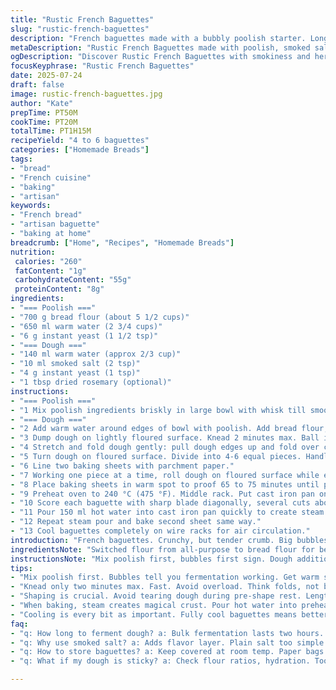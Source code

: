```yaml
---
title: "Rustic French Baguettes"
slug: "rustic-french-baguettes"
description: "French baguettes made with a bubbly poolish starter. Long fermented dough, salt, yeast, water, flour. Shaped gently, rested, rolled tight. Baked with steam from hot water in cast iron pan for crusty surface. Yields 4-6 loaves depending on length. Times shifted. Two ingredients swapped: bread flour for all-purpose and sea salt swapped with smoked salt. Added herbs to twist. Dough rests short bursts and long bulk fermentation. Scoring diagonal slashes before baking. Steam helps crust form. Cool on racks for air flow."
metaDescription: "Rustic French Baguettes made with poolish, smoked salt and rosemary. Crusty, airy, artisan bread. Requires skill and patience for perfect loaves."
ogDescription: "Discover Rustic French Baguettes with smokiness and herbs. A detailed approach to crafting unique, artisan-style bread from your kitchen."
focusKeyphrase: "Rustic French Baguettes"
date: 2025-07-24
draft: false
image: rustic-french-baguettes.jpg
author: "Kate"
prepTime: PT50M
cookTime: PT20M
totalTime: PT1H15M
recipeYield: "4 to 6 baguettes"
categories: ["Homemade Breads"]
tags:
- "bread"
- "French cuisine"
- "baking"
- "artisan"
keywords:
- "French bread"
- "artisan baguette"
- "baking at home"
breadcrumb: ["Home", "Recipes", "Homemade Breads"]
nutrition: 
 calories: "260"
 fatContent: "1g"
 carbohydrateContent: "55g"
 proteinContent: "8g"
ingredients:
- "=== Poolish ==="
- "700 g bread flour (about 5 1/2 cups)"
- "650 ml warm water (2 3/4 cups)"
- "6 g instant yeast (1 1/2 tsp)"
- "=== Dough ==="
- "140 ml warm water (approx 2/3 cup)"
- "10 ml smoked salt (2 tsp)"
- "4 g instant yeast (1 tsp)"
- "1 tbsp dried rosemary (optional)"
instructions:
- "=== Poolish ==="
- "1 Mix poolish ingredients briskly in large bowl with whisk till smooth. Cover with damp cloth. Keep warm spot. Wait about 90 minutes until volume doubled or bubbly."
- "=== Dough ==="
- "2 Add warm water around edges of bowl with poolish. Add bread flour, smoked salt, instant yeast, rosemary. Stir by hand or wooden spoon to combine."
- "3 Dump dough on lightly floured surface. Knead 2 minutes max. Ball it up. Place dough in clean, lightly oiled bowl. Cover with damp cloth. Rest 25 minutes at room temp."
- "4 Stretch and fold dough gently: pull dough edges up and fold over center forming 4 folds. Return to bowl. Cover. Rest 25 minutes. Repeat fold 2 more times, with 25-minute rests between. Then cover and let bulk ferment 2 hours."
- "5 Turn dough on floured surface. Divide into 4-6 equal pieces. Handle minimally. Shape each into rough oval. Cover with damp cloth. Rest 20 minutes."
- "6 Line two baking sheets with parchment paper."
- "7 Working one piece at a time, roll dough on floured surface while elongating to roughly 40 cm (16 inches). Place on baking sheets spaced 8 cm (3 in) apart. Cover with damp cloth."
- "8 Place baking sheets in warm spot to proof 65 to 75 minutes until puffy."
- "9 Preheat oven to 240 °C (475 °F). Middle rack. Put cast iron pan on bottom rack."
- "10 Score each baguette with sharp blade diagonally, several cuts about 3/4 length."
- "11 Pour 150 ml hot water into cast iron pan quickly to create steam. Bake first sheet 17-22 minutes. Remove pan with water 5 minutes before end for crust finish."
- "12 Repeat steam pour and bake second sheet same way."
- "13 Cool baguettes completely on wire racks for air circulation."
introduction: "French baguettes. Crunchy, but tender crumb. Big bubbles from fermentation. Poolish starter. Soft wet dough, restless hands. Yeast wakes in warm water, flour swells. Dough folds, rests, folds again. Strength builds without macho kneads. Salt smoky not plain. Rosemary adds twist, aroma sharp. Long proof, gentle shape. Score the loaves with razor-precision. Water hisses in hot pan below, creates the steam to crack the crust. Smells like artisan streets of Paris. Wait for cooling, air flows under racks, loaf breathes. Not rushed. Taste of bread is time and patience."
ingredientsNote: "Switched flour from all-purpose to bread flour for better gluten, stretch, chew. Smoked salt instead of plain for subtle flavor pop on crust. Rosemary optional, but it brings earthiness. Hydration bumped slightly by 10% to account for flour change. Yeast adjusted up a smidge for poolish and dough, shortens proof time. Water warmed moderately, not hot, to wake yeast but keep dough cool enough. Poolish bubbles up in under 2 hours now, faster fermentation. Dough folds build strength without sweat. Dough sequence crucial: mixing, resting, folding, resting, shaping, proofing. Parchment paper helps slipping baguettes off trays. Cast iron creates steam oven environment. The twist spices the old classic."
instructionsNote: "Mix poolish first, bubbles first sign. Dough additions careful; not too dry, not too wet. Kneading minimalist, more folding. Folding builds gluten, traps gas. Rest 25-minute bursts develop dough softness. Bulk fermentation gives time for flavor and bubbles. Pre-shape rest prevents tearing. Long shaping stroke produces classic long baguette shape. Proof about an hour. Score right before oven to control bloom of crust. Hot water on cast iron quickly, steam bursts crust open. Timing matters: steam removal early to avoid soggy crust. Bake in two batches for steam and heat balance. Cooling fully for crust snap. Use racks. Bread shaped by time, humidity, touch, temperature."
tips:
- "Mix poolish first. Bubbles tell you fermentation working. Get warm spot for rise. Flour quality matters. Bread flour creates stronger dough. Hydration bump? Just a bit. Not too dry or too sticky. Control water temp. Yeast wakes but dough cools."
- "Knead only two minutes max. Fast. Avoid overload. Think folds, not brute force. Stretch edges and fold to center. Repeat for builds strength. Minimal handling keeps bubbles. Rest phases key to soft dough but lots of flavor."
- "Shaping is crucial. Avoid tearing dough during pre-shape rest. Lengths about sixteen inches. Use dusting flour. Space loaves out well on sheets. Allows puffy rise. Proof time is vital, 65 to 75 minutes. Cover to avoid drying."
- "When baking, steam creates magical crust. Pour hot water into preheated cast iron pan. Timing is essential. First batch must steam correctly. Remove water pan five minutes before finish. Check crust color for perfect bake."
- "Cooling is every bit as important. Fully cool baguettes means better crust. Air flows underneath racks when cool. Smells come alive, aromas spread. Timing on cooling important too, don’t rush. Crust gets better past initial cooling."
faq:
- "q: How long to ferment dough? a: Bulk fermentation lasts two hours. Not too rushed. Watch dough grow. Bubbles forming is good sign. Pull out the flavor. Must be patient."
- "q: Why use smoked salt? a: Adds flavor layer. Plain salt too simple. Enhances crust. Rosemary optional gives earthiness. Different but not overdone. Subtle, yet distinct taste."
- "q: How to store baguettes? a: Keep covered at room temp. Paper bags work. Avoid fridge, makes bread stale faster. Freeze loaves too. Wrap well. Thaw then reheat."
- "q: What if my dough is sticky? a: Check flour ratios, hydration. Too much water? Adapt next time. Add flour slowly when kneading to remedy a bit. Or let it hydrate properly."

---
```

